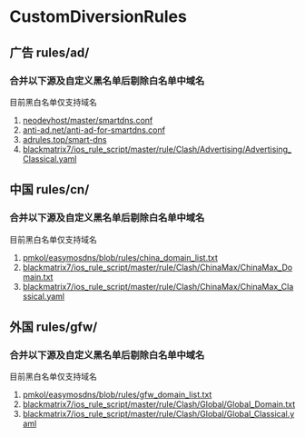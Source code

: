# CustomDiversionRules

## 广告 rules/ad/
### 合并以下源及自定义黑名单后剔除白名单中域名
目前黑白名单仅支持域名
1. [neodevhost/master/smartdns.conf](https://raw.githubusercontent.com/neodevpro/neodevhost/master/smartdns.conf)
2. [anti-ad.net/anti-ad-for-smartdns.conf](https://anti-ad.net/anti-ad-for-smartdns.conf)
3. [adrules.top/smart-dns](https://adrules.top/smart-dns.conf)
4. [blackmatrix7/ios_rule_script/master/rule/Clash/Advertising/Advertising_Classical.yaml](https://raw.githubusercontent.com/blackmatrix7/ios_rule_script/master/rule/Clash/Advertising/Advertising_Classical.yaml)

## 中国 rules/cn/
###  合并以下源及自定义黑名单后剔除白名单中域名
目前黑白名单仅支持域名
1. [pmkol/easymosdns/blob/rules/china_domain_list.txt](https://raw.githubusercontent.com/pmkol/easymosdns/refs/heads/rules/china_domain_list.txt)
2. [blackmatrix7/ios_rule_script/master/rule/Clash/ChinaMax/ChinaMax_Domain.txt](https://raw.githubusercontent.com/blackmatrix7/ios_rule_script/refs/heads/master/rule/Clash/ChinaMax/ChinaMax_Domain.txt)
3. [blackmatrix7/ios_rule_script/master/rule/Clash/ChinaMax/ChinaMax_Classical.yaml](https://raw.githubusercontent.com/blackmatrix7/ios_rule_script/refs/heads/master/rule/Clash/ChinaMax/ChinaMax_Classical.yaml)

## 外国 rules/gfw/
###  合并以下源及自定义黑名单后剔除白名单中域名
目前黑白名单仅支持域名
1. [pmkol/easymosdns/blob/rules/gfw_domain_list.txt](https://raw.githubusercontent.com/pmkol/easymosdns/refs/heads/rules/gfw_domain_list.txt)
2. [blackmatrix7/ios_rule_script/master/rule/Clash/Global/Global_Domain.txt](https://raw.githubusercontent.com/blackmatrix7/ios_rule_script/refs/heads/master/rule/Clash/Global/Global_Domain.txt)
3. [blackmatrix7/ios_rule_script/master/rule/Clash/Global/Global_Classical.yaml](https://raw.githubusercontent.com/blackmatrix7/ios_rule_script/refs/heads/master/rule/Clash/Global/Global_Classical.yaml)
